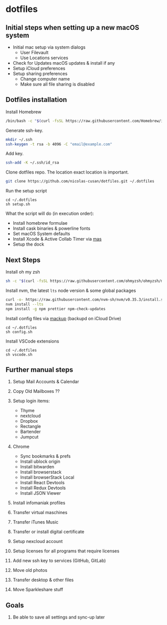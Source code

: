 # dotfiles

## Initial steps when setting up a new macOS system

- Initial mac setup via system dialogs
  - User Filevault
  - Use Locations services
- Check for Updates macOS updates & install if any
- Setup iCloud preferences
- Setup sharing preferences
  - Change computer name
  - Make sure all file sharing is disabled

## Dotfiles installation

Install Homebrew

```bash
/bin/bash -c "$(curl -fsSL https://raw.githubusercontent.com/Homebrew/install/master/install.sh)"
```

Generate ssh-key.

```bash
mkdir ~/.ssh
ssh-keygen -t rsa -b 4096 -C "email@example.com"
```

Add key.

```bash
ssh-add -K ~/.ssh/id_rsa
```

Clone dotfiles repo. The location exact location is important.

```bash
git clone https://github.com/nicolas-cusan/dotfiles.git ~/.dotfiles
```

Run the setup script

```
cd ~/.dotfiles
sh setup.sh
```

What the script will do (in execution order):

- Install homebrew formulae
- Install cask binaries & powerline fonts
- Set macOS System defaults
- Install Xcode & Active Collab Timer via [mas](https://github.com/mas-cli/mas)
- Setup the dock

## Next Steps

Install oh my zsh

```bash
sh -c "$(curl -fsSL https://raw.githubusercontent.com/ohmyzsh/ohmyzsh/master/tools/install.sh)"
```

Install nvm, the latest `lts` node version & some global packages

```bash
curl -o- https://raw.githubusercontent.com/nvm-sh/nvm/v0.35.3/install.sh | bash
nvm install --lts
npm install -g npm prettier npm-check-updates
```

Install config files via [mackup](https://github.com/lra/mackup) (backupd on iCloud Drive)

```
cd ~/.dotfiles
sh config.sh
```

Install VSCode extensions

```
cd ~/.dotfiles
sh vscode.sh
```

## Further manual steps

1. Setup Mail Accounts & Calendar
2. Copy Old Mailboxes ??
3. Setup login items:
   - Thyme
   - nextcloud
   - Dropbox
   - Rectangle
   - Bartender
   - Jumpcut
4. Chrome
   - Sync bookmarks & prefs
   - Install ublock origin
   - Install bitwarden
   - Install browserstack
   - Install browserStack Local
   - Install React Devtools
   - Install Redux Devtools
   - Install JSON Viewer
5. Install infomaniak profiles
6. Transfer virtual maschines
7. Transfer iTunes Music
8. Transfer or install digital certificate
9. Setup nexcloud account
10. Setup licenses for all programs that require licenses
11. Add new ssh key to services (GitHub, GitLab)

12. Move old photos
13. Transfer desktop & other files
14. Move Sparkleshare stuff

## Goals

1. Be able to save all settings and sync-up later

